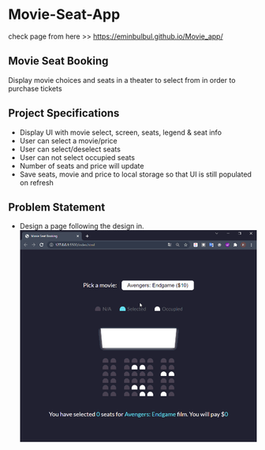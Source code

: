 # Movie-Seat-App

check page from here >> https://eminbulbul.github.io/Movie_app/

## Movie Seat Booking

Display movie choices and seats in a theater to select from in order to purchase tickets

## Project Specifications

- Display UI with movie select, screen, seats, legend & seat info
- User can select a movie/price
- User can select/deselect seats
- User can not select occupied seats
- Number of seats and price will update
- Save seats, movie and price to local storage so that UI is still populated on refresh

## Problem Statement

- Design a page following the design in.
  ![Form](movie_seat_booking.gif)
